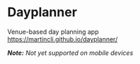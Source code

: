 # Dayplanner
Venue-based day planning app  
https://martincli.github.io/dayplanner/

***Note:*** *Not yet supported on mobile devices*
